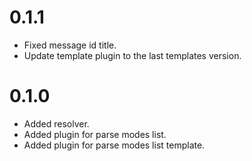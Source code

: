 # 0.1.1

- Fixed message id title.
- Update template plugin to the last templates version.

# 0.1.0

- Added resolver.
- Added plugin for parse modes list.
- Added plugin for parse modes list template.